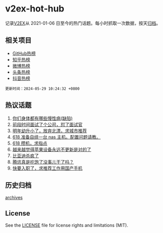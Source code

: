 # v2ex-hot-hub

 记录[V2EX](https://www.v2ex.com/)从 2021-01-06 日至今的热门话题。每小时抓取一次数据，按天[归档](archives)。
 
 ## 相关项目

- [GitHub热榜](https://github.com/it985/github-hot-hub)
- [知乎热榜](https://github.com/it985/zhihu-hot-hub)
- [微博热榜](https://github.com/it985/weibo-hot-hub)
- [头条热榜](https://github.com/it985/toutiao-hot-hub)
- [抖音热榜](https://github.com/it985/douyin-hot-hub)


 `更新时间：2024-05-29 10:24:32 +0800`

## 热议话题

1. [你们身体都有哪些慢性病(缺陷)](https://www.v2ex.com/t/1044703)
1. [前段时间面试了个公司，怼了面试官](https://www.v2ex.com/t/1044690)
1. [明年幼升小了，放弃北漂，求城市推荐](https://www.v2ex.com/t/1044926)
1. [618 准备自组一台 nas 主机。配置问题请教。](https://www.v2ex.com/t/1044643)
1. [618 攒机，求指点](https://www.v2ex.com/t/1044655)
1. [越来越觉得苹果设备永远不更新是对的了](https://www.v2ex.com/t/1044589)
1. [比亚迪杀疯了](https://www.v2ex.com/t/1044893)
1. [腾讯真是吃饱了没事儿干了吗？](https://www.v2ex.com/t/1044629)
1. [快要入职了，求推荐工作用国产手机](https://www.v2ex.com/t/1044641)

## 历史归档

[archives](archives)

## License

See the [LICENSE](LICENSE) file for license rights and limitations (MIT).
